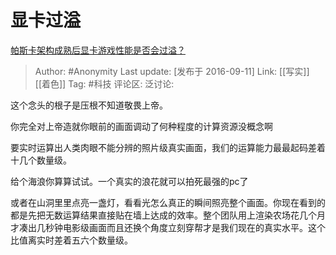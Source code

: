 # 显卡过溢
[帕斯卡架构成熟后显卡游戏性能是否会过溢？](https://www.zhihu.com/question/46513964/answer/121414339)

> Author: #Anonymity
> Last update: [发布于 2016-09-11]
> Link: [[写实]] [[着色]]
> Tag: #科技
> 评论区:
> 泛讨论:

这个念头的根子是压根不知道敬畏上帝。

你完全对上帝造就你眼前的画面调动了何种程度的计算资源没概念啊

要实时运算出人类肉眼不能分辨的照片级真实画面，我们的运算能力最最起码差着十几个数量级。

给个海浪你算算试试。一个真实的浪花就可以拍死最强的pc了

或者在山洞里里点亮一盏灯，看看光怎么真正的瞬间照亮整个画面。你现在看到的都是先把无数运算结果直接贴在墙上达成的效率。整个团队用上渲染农场花几个月才凑出几秒钟电影级画面而且还换个角度立刻穿帮才是我们现在的真实水平。这个比值离实时差着五六个数量级。
